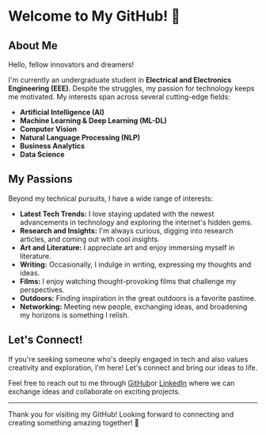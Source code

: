 # Welcome to My GitHub! 👋

## About Me

Hello, fellow innovators and dreamers!

I'm currently an undergraduate student in **Electrical and Electronics Engineering (EEE)**. Despite the struggles, my passion for technology keeps me motivated. My interests span across several cutting-edge fields:

- **Artificial Intelligence (AI)**
- **Machine Learning & Deep Learning (ML-DL)**
- **Computer Vision**
- **Natural Language Processing (NLP)**
- **Business Analytics**
- **Data Science**


## My Passions

Beyond my technical pursuits, I have a wide range of interests:

- **Latest Tech Trends:** I love staying updated with the newest advancements in technology and exploring the internet's hidden gems.
- **Research and Insights:** I'm always curious, digging into research articles, and coming out with cool insights.
- **Art and Literature:** I appreciate art and enjoy immersing myself in literature.
- **Writing:** Occasionally, I indulge in writing, expressing my thoughts and ideas.
- **Films:** I enjoy watching thought-provoking films that challenge my perspectives.
- **Outdoors:** Finding inspiration in the great outdoors is a favorite pastime.
- **Networking:** Meeting new people, exchanging ideas, and broadening my horizons is something I relish.

## Let's Connect!

If you're seeking someone who's deeply engaged in tech and also values creativity and exploration, I'm here! Let's connect and bring our ideas to life.

Feel free to reach out to me through [GitHub](https://github.com/JubayerONROB)or [LinkedIn](https://www.linkedin.com/in/a-j-a-jubayer-talukder-a601b924b) where we can exchange ideas and collaborate on exciting projects.

---

Thank you for visiting my GitHub! Looking forward to connecting and creating something amazing together! 🚀


